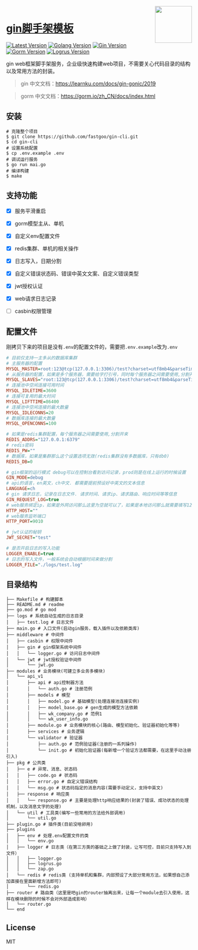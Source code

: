 
<img align="right" width="100" src="https://resource.fastgoo.net/go.png"/>

<h1 align="left"><a href="javascript:">gin脚手架模板</a></h1>

[![Latest Version](https://img.shields.io/badge/release-master-green.svg?maxAge=2592000)](https://github.com/fastgoo/gin-cli)
[![Golang Version](https://img.shields.io/badge/go-%3E=1.13-brightgreen.svg?maxAge=2592000)](https://studygolang.com/dl)
[![Gin Version](https://img.shields.io/badge/gin-%3E=1.6-brightgreen.svg?maxAge=2592000)](https://github.com/gin-gonic/gin)
[![Gorm Version](https://img.shields.io/badge/gorm-%3E=v2.0-brightgreen.svg?maxAge=2592000)](https://gorm.io/zh_CN/docs/index.html)
[![Logrus Version](https://img.shields.io/badge/logrus-%3E=v1.7-brightgreen.svg?maxAge=2592000)](https://github.com/sirupsen/logrus)

gin web框架脚手架服务，企业级快速构建web项目，不需要关心代码目录的结构以及常用方法的封装。

> gin 中文文档：https://learnku.com/docs/gin-gonic/2019

> gorm 中文文档：https://gorm.io/zh_CN/docs/index.html


## 安装

```shell
# 克隆整个项目
$ git clone https://github.com/fastgoo/gin-cli.git
$ cd gin-cli
# 设置系统配置
$ cp .env.example .env
# 调试运行服务
$ go run mai.go
# 编译构建
$ make
```

## 支持功能
* [x] 服务平滑重启
* [x] gorm模型主从、单机
* [x] 自定义env配置文件
* [x] redis集群、单机的相关操作
* [x] 日志写入，日期分割
* [x] 自定义错误状态码、错误中英文文案、自定义错误类型
* [x] jwt授权认证
* [x] web请求日志记录
* [ ] casbin权限管理


## 配置文件
刚拷贝下来的项目是没有`.env`的配置文件的，需要把`.env.example`改为`.env`
```ini
# 目前仅支持一主多从的数据库集群
# 主服务器的配置
MYSQL_MASTER=root:123@tcp(127.0.0.1:3306)/test?charset=utf8mb4&parseTime=True&loc=Local
# 从服务器的配置，如果是多个服务器，需要给字打引号，同时每个服务器之间需要使用,分割开来
MYSQL_SLAVES="root:123@tcp(127.0.0.1:3306)/test?charset=utf8mb4&parseTime=True&loc=Local,root:123@tcp(127.0.0.1:3306)/test?charset=utf8mb4&parseTime=True&loc=Local"
# 连接池中空闲连接可用时间
MYSQL_IDLETIME=3600
# 连接可复用的最大时间
MYSQL_LIFTTIME=86400
# 连接池中空闲连接的最大数量
MYSQL_IDLECONNS=20
# 数据库连接的最大数量
MYSQL_OPENCONNS=100

# 如果是redis集群配置，每个服务器之间需要使用,分割开来
REDIS_ADDRS="127.0.0.1:6379"
# redis密码
REDIS_PW=""
# 数据库，如果是集群那么这个设置选项无效(redis集群没有多数据库，只有db0)
REDIS_DB=0

# gin框架的运行模式 debug可以在控制台看到访问记录，prod则是在线上运行的时候设置 
GIN_MODE=debug
# api的语言，en英文，ch中文. 都需要提前预设好中英文的文本信息
LANGUAGE=ch
# gin 请求日志，记录在日志文件. 请求时间、请求ip、请求路由、响应时间等等信息
GIN_REQUEST_LOG=true
# web服务绑定ip，如果是外网访问那么这里为空就可以了，如果是本地访问那么就需要填写127.0.0.1
HTTP_HOST=""
# web服务监听端口
HTTP_PORT=9010

# jwt认证的秘钥
JWT_SECRET="test"

# 是否开启日志的写入功能
LOGGER_ENABLE=true
# 日志的写入文件，一般系统会自动根据时间来做分割
LOGGER_FILE="./logs/test.log"

```


## 目录结构
```shell
├── Makefile # 构建脚本
├── README.md # readme
├── go.mod # go mod
├── logs # 系统自动生成的日志目录
│   ├── test.log # 日志文件
├── main.go # 入口文件(启动gin服务，载入插件以及依赖类库)
├── middleware # 中间件
│   ├── casbin # 权限中间件
│   ├── gin # gin框架系统中间件
│   │   └── logger.go # 访问日志中间件
│   └── jwt # jwt授权验证中间件
│       └── jwt.go
├── modules # 业务模块(可建立多业务多模块)
│   └── api_v1
│       ├── api # api控制器方法
│       │   └── auth.go # 注册范例
│       ├── models # 模型
│       │   ├── model.go # 基础模型(处理连接池连接实例)
│       │   ├── model_base.go # gen生成的模型方法依赖
│       │   ├── wk_company.go # 范例1
│       │   └── wk_user_info.go
│       ├── module.go # 业务模块的核心(路由、模型初始化、验证器初始化等等)
│       ├── services # 业务逻辑
│       └── validator # 验证器
│           ├── auth.go # 范例验证器(注册的一系列操作)
│           └── init.go # 初始化验证器(每新增一个验证方法都需要，在这里手动注册引入)
├── pkg # 公共类
│   ├── e # 异常、消息、状态码
│   │   ├── code.go # 状态码
│   │   ├── error.go # 自定义错误结构
│   │   └── msg.go # 状态码指定的消息内容(需要手动定义，支持中英文)
│   ├── response # 响应类
│   │   └── response.go # 主要是处理http响应结果的(封装了错误、成功状态的处理机制，以及消息文字的处理)
│   └── util # 工具类(编写一些常用的方法给外部调用)
│       └── util.go
├── plugin.go # 插件类(目前没啥卵用)
├── plugins
│   ├── env # 处理.env配置文件的类
│   │   └── env.go
│   ├── logger # 日志类（在第三方类的基础之上做了封装，让写可控，目前只支持写入到文件）
│   │   ├── logger.go
│   │   ├── logrus.go
│   │   └── zap.go
│   └── redis # redis类 (支持单机和集群，内部预设了大部分常用方法，如果想自己添加直接在里面新增方法即可)
│       └── redis.go
├── router # 路由类（这里是吧gin的router抽离出来，让每一个module去引入使用，这样在模块删除的时候不会对外部造成影响）
│   └── router.go
└── end
```



## License

MIT
